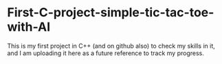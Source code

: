 # First-C-project-simple-tic-tac-toe-with-AI
This is my first project in C++ (and on github also) to check my skills in it, and I am uploading it here as a future reference to track my progress.
